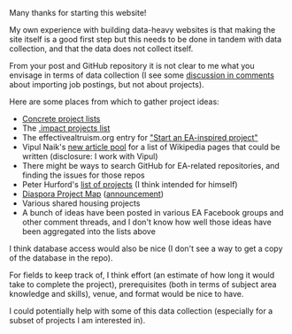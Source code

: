 Many thanks for starting this website!

My own experience with building data-heavy websites is that making the site itself is a good first step but this needs to be done in tandem with data collection, and that the data does not collect itself.

From your post and GitHub repository it is not clear to me what you envisage in terms of data collection (I see some [discussion in comments](http://effective-altruism.com/ea/1i7/introducing_ea_work_club_highimpact_jobs_and_side/cu8) about importing job postings, but not about projects).

Here are some places from which to gather project ideas:

- [Concrete project lists](http://effective-altruism.com/ea/18p/concrete_project_lists/)
- The [.impact projects list](https://impact.hackpad.com/Projects-aRiPtncmuKS)
- The effectivealtruism.org entry for ["Start an EA-inspired project"](https://www.effectivealtruism.org/get-involved/start-an-ea-inspired-project/)
- Vipul Naik's [new article pool](https://github.com/vipulnaik/contractwork/blob/master/new-article-pool.mediawiki) for a list of Wikipedia pages that could be written (disclosure: I work with Vipul)
- There might be ways to search GitHub for EA-related repositories, and finding the issues for those repos
- Peter Hurford's [list of projects](http://peterhurford.tumblr.com/post/142805032066/effective-altruism-project-ideas) (I think intended for himself)
- [Diaspora Project Map](https://namespace.obormot.net/Main/DiasporaProjectMap) ([announcement](https://www.lesserwrong.com/posts/fDhy3PXvJ6sjBJQB8/show-lw-diaspora-project-map-and-preregistration-database))
- Various shared housing projects
- A bunch of ideas have been posted in various EA Facebook groups and other comment threads, and I don't know how well those ideas have been aggregated into the lists above

I think database access would also be nice (I don't see a way to get a copy of the database in the repo).

For fields to keep track of, I think effort (an estimate of how long it would take to complete the project), prerequisites (both in terms of subject area knowledge and skills), venue, and format would be nice to have.

I could potentially help with some of this data collection (especially for a subset of projects I am interested in).
